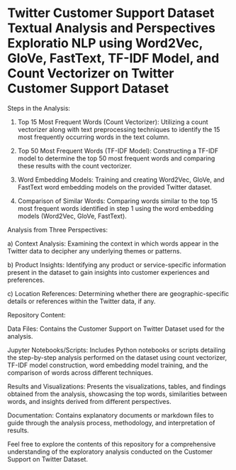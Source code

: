 # Twitter Customer Support Dataset Textual Analysis and Perspectives Exploratio NLP using Word2Vec, GloVe, FastText, TF-IDF Model, and Count Vectorizer on Twitter Customer Support Dataset


Steps in the Analysis:

1) Top 15 Most Frequent Words (Count Vectorizer): Utilizing a count vectorizer along with text preprocessing techniques to identify the 15 most frequently occurring words in the text column.

2) Top 50 Most Frequent Words (TF-IDF Model): Constructing a TF-IDF model to determine the top 50 most frequent words and comparing these results with the count vectorizer.

3) Word Embedding Models: Training and creating Word2Vec, GloVe, and FastText word embedding models on the provided Twitter dataset.

4) Comparison of Similar Words: Comparing words similar to the top 15 most frequent words identified in step 1 using the word embedding models (Word2Vec, GloVe, FastText).

Analysis from Three Perspectives:

a) Context Analysis: Examining the context in which words appear in the Twitter data to decipher any underlying themes or patterns.

b) Product Insights: Identifying any product or service-specific information present in the dataset to gain insights into customer experiences and preferences.

c) Location References: Determining whether there are geographic-specific details or references within the Twitter data, if any.

Repository Content:

Data Files: Contains the Customer Support on Twitter Dataset used for the analysis.

Jupyter Notebooks/Scripts: Includes Python notebooks or scripts detailing the step-by-step analysis performed on the dataset using count vectorizer, TF-IDF model construction, word embedding model training, and the comparison of words across different techniques.

Results and Visualizations: Presents the visualizations, tables, and findings obtained from the analysis, showcasing the top words, similarities between words, and insights derived from different perspectives.

Documentation: Contains explanatory documents or markdown files to guide through the analysis process, methodology, and interpretation of results.

Feel free to explore the contents of this repository for a comprehensive understanding of the exploratory analysis conducted on the Customer Support on Twitter Dataset.
